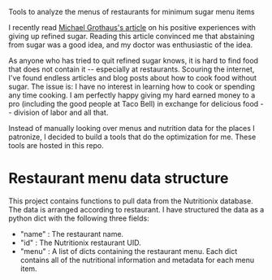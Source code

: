 Tools to analyze the menus of restaurants for minimum sugar menu items

I recently read [Michael Grothaus's article](https://www.fastcompany.com/3050319/lessons-learned/how-giving-up-refined-sugar-changed-my-brain) on his positive experiences with giving up refined sugar.
Reading this article convinced me that abstaining from sugar was a good idea, and my doctor was enthusiastic of the idea.

As anyone who has tried to quit refined sugar knows, it is hard to find food that does not contain it -- especially at restaurants.
Scouring the internet, I've found endless articles and blog posts about how to cook food without sugar.
The issue is: I have no interest in learning how to cook or spending any time cooking.
I am perfectly happy giving my hard earned money to a pro (including the good people at Taco Bell) in exchange for delicious food -- division of labor and all that.

Instead of manually looking over menus and nutrition data for the places I patronize, I decided to build a tools that do the optimization for me.
These tools are hosted in this repo.


Restaurant menu data structure
==============================
This project contains functions to pull data from the Nutritionix database.
The data is arranged according to restaurant.
I have structured the data as a python dict with the following three fields:

* "name" : The restaurant name.
* "id"   : The Nutritionix restaurant UID.
* "menu" : A list of dicts containing the restaurant menu. Each dict contains all of the nutritional information and metadata for each menu item.
